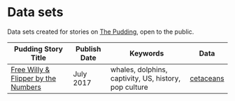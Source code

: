 # Data sets

Data sets created for stories on [The Pudding](https://pudding.cool), open to the public.

| Pudding Story Title | Publish Date | Keywords | Data | 
|---|---|---|---|
| [Free Willy & Flipper by the Numbers](https://pudding.cool/2017/07/cetaceans/) | July 2017 | whales, dolphins, captivity, US, history, pop culture | [cetaceans](https://github.com/polygraph-cool/data/tree/master/cetaceans) 
